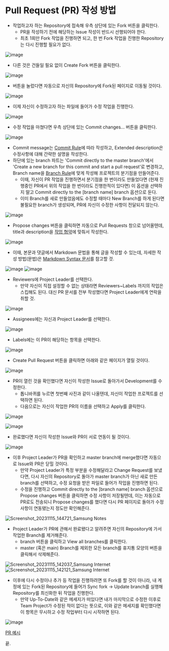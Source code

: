 # Pull Request (PR) 작성 방법

- 작업하고자 하는 Repository에 접속해 우측 상단에 있는 Fork 버튼을 클릭한다.
  - PR을 작성하기 전에 해당하는 Issue 작성이 반드시 선행되어야 한다.
  - 최초 1회만 Fork 작업을 진행하면 되고, 한 번 Fork 작업을 진행한 Repository는 다시 진행할 필요가 없다.

![image](https://github.com/kimch0612/Team_Project-Documents/assets/10193967/f4715ca3-7651-4b20-b418-415c3254a608)

- 다른 것은 건들일 필요 없이 Create Fork 버튼을 클릭한다.

![image](https://github.com/kimch0612/Team_Project-Documents/assets/10193967/76cb7fdd-7fda-4619-8a69-727f1fc0d23e)

- 버튼을 눌렀다면 자동으로 자신의 Repository에 Fork된 페이지로 이동될 것이다.

![image](https://github.com/kimch0612/Team_Project-Documents/assets/10193967/5c7e3e32-e482-4e95-b78f-f08cdd27bcfc)

- 이제 자신이 수정하고자 하는 파일에 들어가 수정 작업을 진행한다.

![image](https://github.com/kimch0612/Team_Project-Documents/assets/10193967/ce77acb4-0e0f-45d3-9fe4-c51f70b52f53)

- 수정 작업을 마쳤다면 우측 상단에 있는 Commit changes... 버튼을 클릭한다.

![image](https://github.com/kimch0612/Team_Project-Documents/assets/10193967/51be9630-4205-418e-8b63-8e65305cdfb0)

- Commit message는 [Commit Rule](https://github.com/kimch0612/Team_Project-Documents/blob/master/Convention.md#commit-rule)에 따라 작성하고, Extended description은 수정사항에 대해 간략한 설명을 작성한다.
- 하단에 있는 branch 파트는 'Commit directly to the master branch'에서 'Create a new branch for this commit and start a pull request'로 변경하고, Branch name을 [Branch Rule](https://github.com/kimch0612/Team_Project-Documents/blob/master/Convention.md#branch-rule)에 맞게 작성해 프로젝트의 분기점을 만들어준다.
  - 이때, 자신이 PR 작업을 진행하면서 분기점을 한 번이라도 만들었다면 (헌재 진행중인 PR에서 위의 작업을 한 번이라도 진행한적이 있다면) 이 옵션을 선택하지 말고 Commit directly to the [branch name] branch 옵션으로 둔다.
  - 이미 Branch를 새로 만들었음에도 수정할 때마다 New Branch를 하게 된다면 불필요한 branch가 생성되며, PR에 자신이 수정한 사항이 전달되지 않는다.

![image](https://github.com/kimch0612/Team_Project-Documents/assets/10193967/82aee5cd-3a32-46df-973c-f2413fadd5fa)

- Propose changes 버튼을 클릭하면 자동으로 Pull Requests 창으로 넘어올텐데, title과 description을 [작업 협약](https://github.com/kimch0612/Team_Project-Documents/blob/master/Convention.md)에 맞춰서 작성한다.

![image](https://github.com/kimch0612/Team_Project-Documents/assets/10193967/01718f34-9eb8-4eb0-bc5a-e1e85f30244b)
- 이때, 본문과 댓글에서 Markdown 문법을 통해 글을 작성할 수 있는데, 자세한 작성 방법(문법)은 [Markdown Syntax 문서](Markdown_Syntax.md)를 참고할 것.

![image](https://github.com/kimch0612/OOP2_Project/assets/10193967/f49ec036-e7df-4cfb-ba97-1e66b92fb4c3)
![image](https://github.com/kimch0612/OOP2_Project/assets/10193967/17cb42c7-9949-468b-922d-879b1fc9015e)

- Reviewers에 Project Leader를 선택한다.
  - 만약 자신이 직접 설정할 수 없는 상태라면 Reviewers~Labels 까지의 작업은 스킵해도 된다. 대신 PR 문서를 전부 작성했다면 Project Leader에게 연락을 취할 것.

![image](https://github.com/kimch0612/Team_Project-Documents/assets/10193967/54ddc49c-7a55-40e4-bb18-208c7c8e11fc)

- Assignees에는 자신과 Project Leader를 선택한다.

![image](https://github.com/kimch0612/Team_Project-Documents/assets/10193967/343efb4b-1b5a-4852-818c-f402228d1ae6)

- Labels에는 이 PR이 해당하는 항목을 선택한다.

![image](https://github.com/kimch0612/Team_Project-Documents/assets/10193967/d3351cf6-070e-4abc-b485-faab01274c13)

- Create Pull Request 버튼을 클릭하면 아래와 같은 페이지가 열릴 것이다.

![image](https://github.com/kimch0612/Team_Project-Documents/assets/10193967/dc37e60f-652b-484f-b8ed-78191766b9b8)

- PR이 열린 것을 확인했다면 자신이 작성한 Issue로 돌아가서 Development를 수정한다.
  - 톱니바퀴를 누르면 첫번째 사진과 같이 나올텐데, 자신이 작업한 프로젝트를 선택하면 된다.
  - 다음으로는 자신이 작업한 PR의 이름을 선택하고 Apply를 클릭한다.

![image](https://github.com/kimch0612/Team_Project-Documents/assets/10193967/aaa22acd-59d7-45bf-a008-fd64282602b9)

![image](https://github.com/kimch0612/Team_Project-Documents/assets/10193967/6eccda15-cfe7-4d41-81cd-56b1abb7f19c)

- 완료했다면 자신이 작성한 Issue와 PR이 서로 연동이 될 것이다.

![image](https://github.com/kimch0612/Team_Project-Documents/assets/10193967/992c07df-9d4c-41c4-aad9-d29a4bc74571)

- 이후 Project Leader가 PR을 확인하고 master branch에 merge했다면 자동으로 Issue와 PR은 닫힐 것이다.
  - 만약 Project Leader가 특정 부분을 수정해달라고 Change Request를 보냈다면, 다시 자신의 Repository로 돌아가 master branch가 아닌 새로 만든 branch를 선택하고, 수정 요청을 받은 파일로 들어가 작업을 진행하면 된다.
  - 수정을 진행하고  Commit directly to the [branch name] branch 옵션으로 Propose changes 버튼을 클릭하면 수정 사항이 저장될텐데, 이는 자동으로 PR로도 전송되니 Propose changes를 했다면 다시 PR 페이지로 돌아가 수정 사항이 연동됐는지 정도만 확인해준다.

![Screenshot_20231115_144721_Samsung Notes](https://github.com/yymin1022/Wa_API/assets/10193967/61dd3210-4e0f-4555-b91b-40e6d4d9b3ed)
- Project Leader가 PR에 관해서 완료됐다고 알려주면 자신의 Repository에 가서 작업한 Branch를 제거해준다.
  - branch 버튼을 클릭하고 View all branches를 클릭한다.
  - master (혹은 main) Branch를 제외한 모든 branch를 휴지통 모양의 버튼을 클릭해서 삭제해준다.

![Screenshot_20231115_142037_Samsung Internet](https://github.com/kimch0612/OOP2_Project/assets/10193967/f202c48a-db30-451b-a34d-8aaebc622c33)
![Screenshot_20231115_142121_Samsung Internet](https://github.com/kimch0612/OOP2_Project/assets/10193967/11a0ca26-7a65-4206-a9a6-109309c92b5d)
- 이후에 다시 수정이나 추가 등 작업을 진행하려면 또 Fork를 할 것이 아니라, 내 계정에 있는 Fork된 Repository에 들어가 Sync fork -> Update branch를 실행해 Repository를 최신화한 뒤 작업을 진행한다.
  - 만약 Up-To-Date와 같은 메세지가 떠있다면 내가 마지막으로 수정한 이후로 Team Project가 수정된 적이 없다는 뜻으로, 이와 같은 메세지를 확인했다면 이 항목은 무시하고 수정 작업부터 다시 시작하면 된다.

![image](https://github.com/kimch0612/Team_Project-Documents/assets/10193967/9881ed8b-30d2-4870-a42e-437d7ae6b5ec)

[PR 예시](https://github.com/kimch0612/OOP2_Project/pull/7)

끝.
